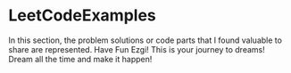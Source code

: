 # LeetCodeExamples
In this section, the problem solutions or code parts that I found valuable to share are represented.
Have Fun Ezgi! This is your journey to dreams! Dream all the time and make it happen!
